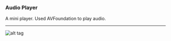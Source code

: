 ### Audio Player

A mini player. Used AVFoundation to play audio.

***

![alt tag](https://github.com/accoladea/exploring-swift/blob/master/Audio%20Player/audio-player.png "a screenshot of the app")